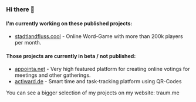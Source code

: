 ### Hi there 👋
#### I'm currently working on these published projects:
- [stadtlandfluss.cool](https://stadtlandfluss.cool) - Online Word-Game with more than 200k players per month.
#### Those projects are currently in beta / not published:
- [appointa.net](https://appointa.net) - Very high featured platform for creating online votings for meetings and other gatherings.
- [actiward.de](https://actiward.de) - Smart time and task-tracking platform using QR-Codes

You can see a bigger selection of my projects on my website: traum.me

<!--
**davidtraum/davidtraum** is a ✨ _special_ ✨ repository because its `README.md` (this file) appears on your GitHub profile.

Here are some ideas to get you started:

- 🔭 I’m currently working on ...
- 🌱 I’m currently learning ...
- 👯 I’m looking to collaborate on ...
- 🤔 I’m looking for help with ...
- 💬 Ask me about ...
- 📫 How to reach me: ...
- 😄 Pronouns: ...
- ⚡ Fun fact: ...
-->
